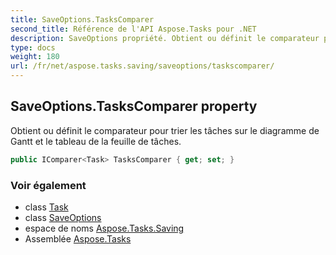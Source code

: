 ```yaml
---
title: SaveOptions.TasksComparer
second_title: Référence de l'API Aspose.Tasks pour .NET
description: SaveOptions propriété. Obtient ou définit le comparateur pour trier les tâches sur le diagramme de Gantt et le tableau de la feuille de tâches.
type: docs
weight: 180
url: /fr/net/aspose.tasks.saving/saveoptions/taskscomparer/
---
```

## SaveOptions.TasksComparer property

Obtient ou définit le comparateur pour trier les tâches sur le diagramme de Gantt et le tableau de la feuille de tâches.

```csharp
public IComparer<Task> TasksComparer { get; set; }
```

### Voir également

* class [Task](../../../aspose.tasks/task/)
* class [SaveOptions](../)
* espace de noms [Aspose.Tasks.Saving](../../saveoptions/)
* Assemblée [Aspose.Tasks](../../../)


